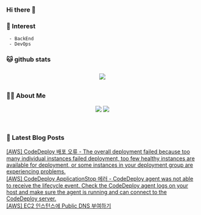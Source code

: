 
### Hi there 👋   

### 📖   Interest   
     - BackEnd
     - DevOps   

###  🐱 github stats  

<div id="main" align="center">
    <img src="https://github-readme-stats.vercel.app/api?username=qpyu66&count_private=true&show_icons=true&theme=radical"
        style="height: auto; margin-left: 20px; margin-right: 20px; padding: 10px;"/>
<!--         <img src="https://github-readme-stats.vercel.app/api/top-langs/?username=qpyu66&layout=compact"   
        style="height: auto; margin-left: 20px; margin-right: 20px; padding: 10px;"/>  -->
</div>

###  💁‍♀️ About Me  
<p align="center">
    <a href="https://bsssss.tistory.com/"><img src="https://img.shields.io/badge/Blog-FF5722?style=flat-square&logo=Blogger&logoColor=white"/></a>
    <a href="mailto:qpyu66@gmail.com"><img src="https://img.shields.io/badge/Gmail-d14836?style=flat-square&logo=Gmail&logoColor=white&link=qpyu66@gmail.com"/></a>
</p>

<br>

### 📕 Latest Blog Posts   

<a href ="https://bsssss.tistory.com/1440"> [AWS] CodeDeploy 배포 오류 - The overall deployment failed because too many individual instances failed deployment, too few healthy instances are available for deployment, or some instances in your deployment group are experiencing problems. </a> <br><a href ="https://bsssss.tistory.com/1445"> [AWS] CodeDeploy ApplicationStop 에러 - CodeDeploy agent was not able to receive the lifecycle event. Check the CodeDeploy agent logs on your host and make sure the agent is running and can connect to the CodeDeploy server. </a> <br><a href ="https://bsssss.tistory.com/1432"> [AWS] EC2 인스턴스에 Public DNS 부여하기 </a> <br>